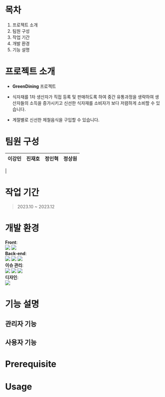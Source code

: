 # 목차
1. 프로젝트 소개
2. 팀원 구성
3. 작업 기간
4. 개발 환경
5. 기능 설명


# 프로젝트 소개  
- __GreenDining__ 프로젝트 

- 식자재를 1차 생산자가 직접 등록 및 판매하도록 하여 중간 유통과정을 생략하여 생산자들의 소득을 증가시키고 신선한 식자재를 소비자가 보다 저렴하게 소비할 수 있습니다.  
- 계절별로 신선한 제철음식을 구입할 수 있습니다. 

# 팀원 구성
| 이강민 | 진재호 | 정인혁 | 정상원 |
| --- | --- | --- | --- |
|

# 작업 기간
> 2023.10 ~ 2023.12

# 개발 환경
__Front__:<br>
<img src="https://img.shields.io/badge/javascript-F7DF1E?style=for-the-badge&logo=javascript&logoColor=white">   <img src="https://img.shields.io/badge/jquery-0769AD?style=for-the-badge&logo=jquery&logoColor=white">   
__Back-end__: <br>
<img src="https://img.shields.io/badge/java-FF7800?style=for-the-badge&logo=java&logoColor=white"> <img src="https://img.shields.io/badge/oracle-F80000?style=for-the-badge&logo=oracle&logoColor=white"> <img src="https://img.shields.io/badge/springboot-6DB33F?style=for-the-badge&logo=springboot&logoColor=white">  
__이슈 관리__:<br>
<img src="https://img.shields.io/badge/github-181717?style=for-the-badge&logo=github&logoColor=white"> <img src="https://img.shields.io/badge/notion-000000?style=for-the-badge&logo=notion&logoColor=white"> <img src="https://img.shields.io/badge/discord-5865F2?style=for-the-badge&logo=discord&logoColor=white">  
__디자인__:<br>
<img src="https://img.shields.io/badge/figma-F24E1E?style=for-the-badge&logo=figma&logoColor=white"> 

# 기능 설명  
## 관리자 기능

## 사용자 기능

# Prerequisite  

# Usage

